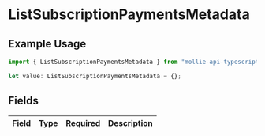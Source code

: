 # ListSubscriptionPaymentsMetadata

## Example Usage

```typescript
import { ListSubscriptionPaymentsMetadata } from "mollie-api-typescript/models/operations";

let value: ListSubscriptionPaymentsMetadata = {};
```

## Fields

| Field       | Type        | Required    | Description |
| ----------- | ----------- | ----------- | ----------- |